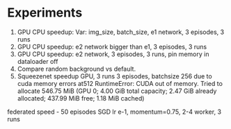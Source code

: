 # Experiments
1. GPU CPU speedup: Var: img_size, batch_size, e1 network, 3 episodes, 3 runs
2. GPU CPU speedup:  e2 network bigger than e1, 3 episodes, 3 runs
3. GPU CPU speedup:  e2 network, 3 episodes, 3 runs, pin memory in dataloader off
4. Compare random background vs default.
5. Squeezenet speedup GPU, 3 runs 3 episodes, batchsize 256 due to cuda memory errors at512
RuntimeError: CUDA out of memory. 
Tried to allocate 546.75 MiB (GPU 0; 4.00 GiB total capacity; 2.47 GiB already allocated; 437.99 MiB free; 1.18 MiB cached)


federated speed - 50 episodes SGD lr e-1, momentum=0.75, 2-4 worker, 3 runs


